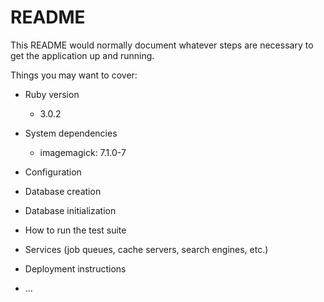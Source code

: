 # README

This README would normally document whatever steps are necessary to get the
application up and running.

Things you may want to cover:

- Ruby version

  - 3.0.2

- System dependencies

  - imagemagick: 7.1.0-7

- Configuration

- Database creation

- Database initialization

- How to run the test suite

- Services (job queues, cache servers, search engines, etc.)

- Deployment instructions

- ...
